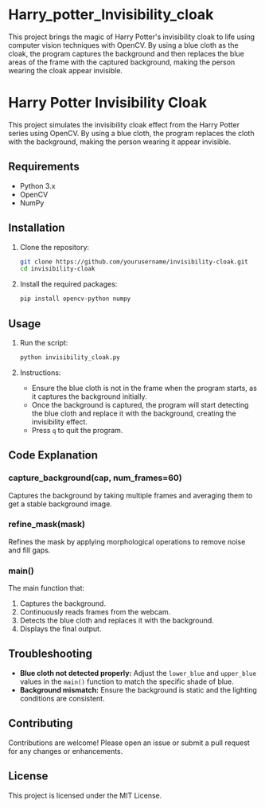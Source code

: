 # Harry_potter_Invisibility_cloak
This project brings the magic of Harry Potter's invisibility cloak to life using computer vision techniques with OpenCV. By using a blue cloth as the cloak, the program captures the background and then replaces the blue areas of the frame with the captured background, making the person wearing the cloak appear invisible.
# Harry Potter Invisibility Cloak

This project simulates the invisibility cloak effect from the Harry Potter series using OpenCV. By using a blue cloth, the program replaces the cloth with the background, making the person wearing it appear invisible.

## Requirements

- Python 3.x
- OpenCV
- NumPy

## Installation

1. Clone the repository:
    ```bash
    git clone https://github.com/yourusername/invisibility-cloak.git
    cd invisibility-cloak
    ```

2. Install the required packages:
    ```bash
    pip install opencv-python numpy
    ```

## Usage

1. Run the script:
    ```bash
    python invisibility_cloak.py
    ```

2. Instructions:
    - Ensure the blue cloth is not in the frame when the program starts, as it captures the background initially.
    - Once the background is captured, the program will start detecting the blue cloth and replace it with the background, creating the invisibility effect.
    - Press `q` to quit the program.

## Code Explanation

### capture_background(cap, num_frames=60)
Captures the background by taking multiple frames and averaging them to get a stable background image.

### refine_mask(mask)
Refines the mask by applying morphological operations to remove noise and fill gaps.

### main()
The main function that:
1. Captures the background.
2. Continuously reads frames from the webcam.
3. Detects the blue cloth and replaces it with the background.
4. Displays the final output.

## Troubleshooting

- **Blue cloth not detected properly:** Adjust the `lower_blue` and `upper_blue` values in the `main()` function to match the specific shade of blue.
- **Background mismatch:** Ensure the background is static and the lighting conditions are consistent.

## Contributing

Contributions are welcome! Please open an issue or submit a pull request for any changes or enhancements.

## License

This project is licensed under the MIT License.

